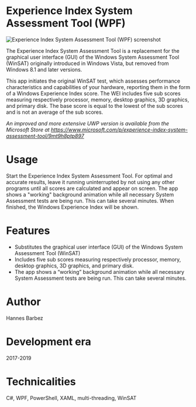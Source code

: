 # Experience Index System Assessment Tool (WPF)
![Experience Index System Assessment Tool (WPF) screenshot](https://barbez.eu/wp-content/uploads/2020/07/image-1.png)

The Experience Index System Assessment Tool is a replacement for the graphical user interface (GUI) of the Windows System Assessment Tool (WinSAT) originally introduced in Windows Vista, but removed from Windows 8.1 and later versions.

This app initiates the original WinSAT test, which assesses performance characteristics and capabilities of your hardware, reporting them in the form of a Windows Experience Index score. The WEI includes five sub scores measuring respectively processor, memory, desktop graphics, 3D graphics, and primary disk. The base score is equal to the lowest of the sub scores and is not an average of the sub scores.

*An improved and more extensive UWP version is available from the Microsoft Store at https://www.microsoft.com/p/experience-index-system-assessment-tool/9mt9h8ptp897*

# Usage
Start the Experience Index System Assessment Tool. For optimal and accurate results, leave it running uninterrupted by not using any other programs until all scores are calculated and appear on screen. The app shows a "working" background animation while all necessary System Assessment tests are being run. This can take several minutes. When finished, the Windows Experience Index will be shown. 

# Features
- Substitutes the graphical user interface (GUI) of the Windows System Assessment Tool (WinSAT)
- Includes five sub scores measuring respectively processor, memory, desktop graphics, 3D graphics, and primary disk.
- The app shows a “working” background animation while all necessary System Assessment tests are being run. This can take several minutes.

# Author
Hannes Barbez

# Development era
2017-2019

# Technicalities
C#, WPF, PowerShell, XAML, multi-threading, WinSAT

